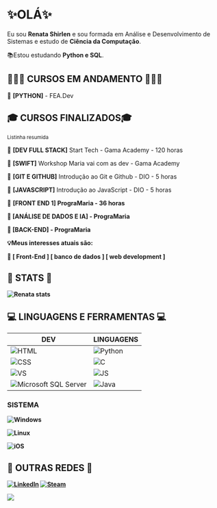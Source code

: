 <h1>✨OLÁ✨</h1>
<p>Eu sou <strong>Renata Shirlen</strong> e sou formada em Análise e Desenvolvimento de Sistemas e estudo de <strong>Ciência da Computação</strong>.</p>
<p>📚Estou estudando <strong>Python e SQL</strong>.
 
<h2>👩🏾‍💻 CURSOS EM ANDAMENTO 👩🏾‍💻</h2>
<p>💾 <strong>[PYTHON]</strong> - FEA.Dev</p>

<h2>🎓 CURSOS FINALIZADOS🎓</h2>
<p><small>Listinha resumida</small></p>
<p>💾 <strong>[DEV FULL STACK]</strong> Start Tech - Gama Academy - 120 horas</p>
<p>💾 <strong>[SWIFT]</strong> Workshop Maria vai com as dev - Gama Academy</p>
<p>💾 <strong>[GIT E GITHUB]</strong> Introdução ao Git e Github - DIO - 5 horas</p>
<p>💾 <strong>[JAVASCRIPT]</strong> Introdução ao JavaScript - DIO - 5 horas</p>
<p>💾 <strong>[FRONT END 1] PrograMaria - 36 horas</p>
<p>💾 <strong>[ANÁLISE DE DADOS E IA]</strong> - PrograMaria</p>
<p>💾 <strong>[BACK-END]</strong> - PrograMaria</p>
 
💡Meus interesses atuais são:</p> 
<p>🚀 <strong>[ Front-End ]</strong> <strong>[ banco de dados ]</strong> <strong>[ web development ]</strong> </p>

<h2>🔮 STATS 🔮</h2>

<p><img src="https://github-readme-stats.vercel.app/api?username=renatashirlen&amp;show_icons=true&amp;theme=cobalt" alt="Renata stats"></p>

<h2> 💻 LINGUAGENS E FERRAMENTAS 💻</h2>
<table>
<thead>
<tr>
<th>DEV</th>
<th>LINGUAGENS</th>
</tr>
</thead>

<tbody>
<tr>
<td><img src="https://img.shields.io/badge/HTML5-E34F26?style=for-the-badge&amp;logo=html5&amp;logoColor=white" alt="HTML"></td>
<td><img src="https://img.shields.io/badge/Python-3776AB?style=for-the-badge&logo=python&logoColor=white" alt="Python"</td>
</tr>
<tr>
<td><img src="https://img.shields.io/badge/CSS-239120?&amp;style=for-the-badge&amp;logo=css3&amp;logoColor=white" alt="CSS"></td>
<td><img src="https://img.shields.io/badge/C-00599C?style=for-the-badge&logo=c&logoColor=white" ALT="C">  </td>
</tr>
 <tr>
 <td><img src="https://flat.badgen.net/badge/icon/visualstudio?icon=visualstudio&amp;label" alt="VS"></td>
  <td><img src="https://img.shields.io/badge/JavaScript-F7DF1E?style=for-the-badge&amp;logo=javascript&amp;logoColor=black" alt="JS"></td>
</tr> 
 <tr>
  <td><img src="https://img.shields.io/badge/Microsoft_SQL_Server-CC2927?style=for-the-badge&logo=microsoft-sql-server&logoColor=white" alt="Microsoft SQL Server"></td>
  <td><img src="https://img.shields.io/badge/Java-ED8B00?style=for-the-badge&logo=openjdk&logoColor=white" alt="Java"></td>
 </tr>
</tbody>
</table>

<h3>SISTEMA</h3>

<p> <img src="https://img.shields.io/badge/Windows-0078D6?style=for-the-badge&amp;logo=windows&amp;logoColor=white" alt="Windows"></p>
<p> <img src="https://img.shields.io/badge/Linux-FCC624?style=for-the-badge&logo=linux&logoColor=black" alt="Linux"></p>
<p> <img src="https://img.shields.io/badge/iOS-000000?style=for-the-badge&logo=ios&logoColor=white" alt="iOS"></p>


<h2>👤 OUTRAS REDES 👤</h2>

<p><a href="https://www.linkedin.com/in/renatashirlen/"><img src="https://img.shields.io/badge/LinkedIn-0077B5?style=for-the-badge&amp;logo=linkedin&amp;logoColor=white" alt="LinkedIn"></a>
<a href="https://steamcommunity.com/id/itsmealis"><img src="https://img.shields.io/badge/Steam-000000?style=for-the-badge&amp;logo=steam&amp;logoColor=white" alt="Steam"></a>
<p>
<img src="https://komarev.com/ghpvc/?username=renatashirlen&color=dc143c" class="center">
